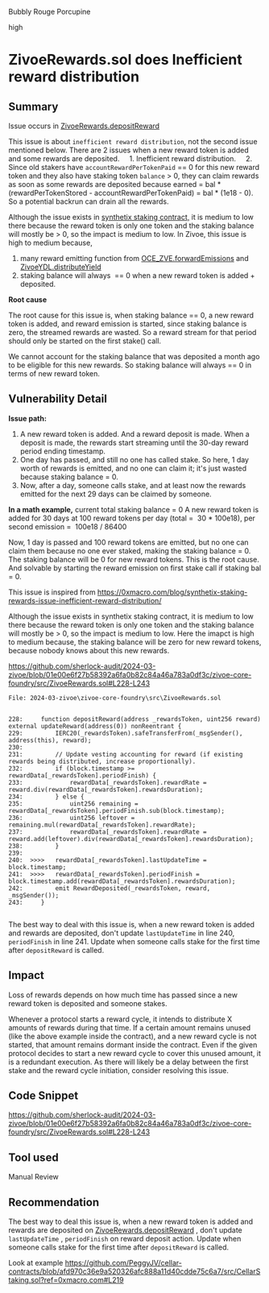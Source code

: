 Bubbly Rouge Porcupine

high

# ZivoeRewards.sol does Inefficient reward distribution

## Summary
Issue occurs in [ZivoeRewards.depositReward](https://github.com/sherlock-audit/2024-03-zivoe/blob/01e00e6f27b58392a6fa0b82c84a46a783a0df3c/zivoe-core-foundry/src/ZivoeRewards.sol#L228-L243)


This issue is about `inefficient reward distribution`, not the second issue mentioned below.
There are 2 issues when a new reward token is added and some rewards are deposited.
    1. Inefficient reward distribution.
    2. Since old stakers have `accountRewardPerTokenPaid` == 0 for this new reward token and they also have staking token `balance` > 0, they can claim rewards as soon as some rewards are deposited because earned = bal * (rewardPerTokenStored - accountRewardPerTokenPaid) = bal * (1e18 - 0). So a potential backrun can drain all the rewards.

Although the issue exists in [synthetix staking contract,](https://0xmacro.com/blog/synthetix-staking-rewards-issue-inefficient-reward-distribution/) it is medium to low there because the reward token is only one token and the staking balance will mostly be > 0, so the impact is medium to low.
In Zivoe, this issue is high to medium because, 
1.  many reward emitting function from [OCE_ZVE.forwardEmissions](https://github.com/sherlock-audit/2024-03-zivoe/blob/01e00e6f27b58392a6fa0b82c84a46a783a0df3c/zivoe-core-foundry/src/lockers/OCE/OCE_ZVE.sol#L131) and [ZivoeYDL.distributeYield](https://github.com/sherlock-audit/2024-03-zivoe/blob/01e00e6f27b58392a6fa0b82c84a46a783a0df3c/zivoe-core-foundry/src/ZivoeYDL.sol#L246)
2. staking balance will always  == 0 when a new reward token is added + deposited. 

**Root cause**

The root cause for this issue is, when staking balance == 0, a new reward token is added, and reward emission is started, since staking balance is zero, the streamed rewards are wasted. So a reward stream for that period should only be started on the first stake() call. 

We cannot account for the staking balance that was deposited a month ago to be eligible for this new rewards. So staking balance will always == 0 in terms of new reward token.


## Vulnerability Detail


**Issue path:**


1. A new reward token is added. And a reward deposit is made. When a deposit is made, the rewards start streaming until the 30-day reward period ending timestamp.
2. One day has passed, and still no one has called stake. So here, 1 day worth of rewards is emitted, and no one can claim it; it's just wasted because staking balance = 0.
3. Now, after a day, someone calls stake, and at least now the rewards emitted for the next 29 days can be claimed by someone.


**In a math example,**
current total staking balance = 0
A new reward token is added for 30 days at 100 reward tokens per day (total =  30 * 100e18), per second emission =  100e18 / 86400


Now, 1 day is passed and 100 reward tokens are emitted, but no one can claim them because no one ever staked, making the staking balance = 0. The staking balance will be 0 for new reward tokens. This is the root cause. And solvable by starting the reward emission on first stake call if staking bal = 0.


This issue is inspired from https://0xmacro.com/blog/synthetix-staking-rewards-issue-inefficient-reward-distribution/


Although the issue exists in synthetix staking contract, it is medium to low there because the reward token is only one token and the staking balance will mostly be > 0, so the impact is medium to low.
Here the imapct is high to medium because, the staking balance will be zero for new reward tokens, because nobody knows about this new rewards.




https://github.com/sherlock-audit/2024-03-zivoe/blob/01e00e6f27b58392a6fa0b82c84a46a783a0df3c/zivoe-core-foundry/src/ZivoeRewards.sol#L228-L243


```solidity
File: 2024-03-zivoe\zivoe-core-foundry\src\ZivoeRewards.sol


228:     function depositReward(address _rewardsToken, uint256 reward) external updateReward(address(0)) nonReentrant {
229:         IERC20(_rewardsToken).safeTransferFrom(_msgSender(), address(this), reward);
230:
231:         // Update vesting accounting for reward (if existing rewards being distributed, increase proportionally).
232:         if (block.timestamp >= rewardData[_rewardsToken].periodFinish) {
233:             rewardData[_rewardsToken].rewardRate = reward.div(rewardData[_rewardsToken].rewardsDuration);
234:         } else {
235:             uint256 remaining = rewardData[_rewardsToken].periodFinish.sub(block.timestamp);
236:             uint256 leftover = remaining.mul(rewardData[_rewardsToken].rewardRate);
237:             rewardData[_rewardsToken].rewardRate = reward.add(leftover).div(rewardData[_rewardsToken].rewardsDuration);
238:         }
239:
240:  >>>>   rewardData[_rewardsToken].lastUpdateTime = block.timestamp;
241:  >>>>   rewardData[_rewardsToken].periodFinish = block.timestamp.add(rewardData[_rewardsToken].rewardsDuration);
242:         emit RewardDeposited(_rewardsToken, reward, _msgSender());
243:     }


```




The best way to deal with this issue is, when a new reward token is added and rewards are deposited, don't update `lastUpdateTime` in line 240, `periodFinish` in line 241.
Update when someone calls stake for the first time after `depositReward` is called.


## Impact


Loss of rewards depends on how much time has passed since a new reward token is deposited and someone stakes.


Whenever a protocol starts a reward cycle, it intends to distribute X amounts of rewards during that time.
If a certain amount remains unused (like the above example inside the contract), and a new reward cycle is not started, that amount remains dormant inside the contract.
Even if the given protocol decides to start a new reward cycle to cover this unused amount, it is a redundant execution.
As there will likely be a delay between the first stake and the reward cycle initiation, consider resolving this issue.


## Code Snippet


https://github.com/sherlock-audit/2024-03-zivoe/blob/01e00e6f27b58392a6fa0b82c84a46a783a0df3c/zivoe-core-foundry/src/ZivoeRewards.sol#L228-L243


## Tool used


Manual Review


## Recommendation


The best way to deal this issue is, when a new reward token is added and rewards are deposited on [ZivoeRewards.depositReward](https://github.com/sherlock-audit/2024-03-zivoe/blob/01e00e6f27b58392a6fa0b82c84a46a783a0df3c/zivoe-core-foundry/src/ZivoeRewards.sol#L228-L243)
, don't update `lastUpdateTime` , `periodFinish`  on reward deposit action.
Update when someone calls stake for the first time after `depositReward` is called.


Look at example https://github.com/PeggyJV/cellar-contracts/blob/afd970c36e9a520326afc888a11d40cdde75c6a7/src/CellarStaking.sol?ref=0xmacro.com#L219
